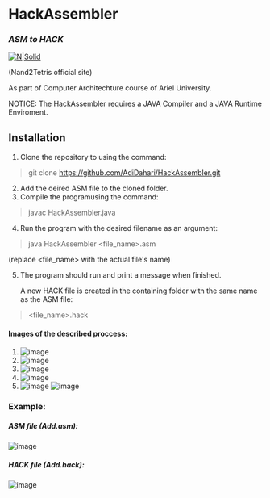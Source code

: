# HackAssembler
### _ASM to HACK_

[![N|Solid](https://static.wixstatic.com/media/44046b_387f62dae530480dac9b1fa8f731bebf~mv2.png/v1/fill/w_415,h_144,al_c,q_85,usm_0.66_1.00_0.01/44046b_387f62dae530480dac9b1fa8f731bebf~mv2.webp)](https://www.nand2tetris.org/)

(Nand2Tetris official site)


As part of Computer Architechture course of Ariel University.

NOTICE: The HackAssembler requires a JAVA Compiler and a JAVA Runtime Enviroment.
## Installation

1. Clone the repository to using the command: 
> git clone https://github.com/AdiDahari/HackAssembler.git
2. Add the deired ASM file to the cloned folder.
3. Compile the programusing the command:
> javac HackAssembler.java
4. Run the program with the desired filename as an argument:
> java HackAssembler <file_name>.asm

(replace <file_name> with the actual file's name)

5. The program should run and print a message when finished.

    A new HACK file is created in the containing folder with the same name as the ASM file:
> <file_name>.hack

#### Images of the described proccess:
1. ![image](https://user-images.githubusercontent.com/71274563/129539452-92222826-e83c-48b3-8d01-a74af7ca4a25.png)
2. ![image](https://user-images.githubusercontent.com/71274563/129539803-ab784587-a19a-419d-8f06-71ed597c8982.png)
3. ![image](https://user-images.githubusercontent.com/71274563/129540037-61ed0029-893a-4a92-a1cb-639f2b85d736.png)
4. ![image](https://user-images.githubusercontent.com/71274563/129540892-6bbdeae4-1c57-44bc-aa05-e16133523143.png)
5. ![image](https://user-images.githubusercontent.com/71274563/129540991-cd385b43-994f-429d-8a82-d1c7f560d82d.png)
![image](https://user-images.githubusercontent.com/71274563/129541118-195d2692-5e95-40cc-a4e8-24a83bd9c51b.png)

### Example:
##### ASM file (Add.asm):
![image](https://user-images.githubusercontent.com/71274563/129542638-97baddbb-d44e-452c-b032-253739fcdaac.png)
##### HACK file (Add.hack):
![image](https://user-images.githubusercontent.com/71274563/129542770-a4f09c08-9a6c-4323-8a15-835e58e5007c.png)
